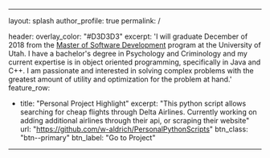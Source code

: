 
---
layout: splash
author_profile: true
permalink: /

header:
  overlay_color: "#D3D3D3"
excerpt: 'I will graduate December of 2018 from the [Master of Software Development](https://msd.utah.edu/) program at the University of Utah. I have a bachelor's degree in Psychology and Criminology and my current expertise is in object oriented programming, specifically in Java and C++. I am passionate and interested in solving complex problems with the greatest amount of utility and optimization for the problem at hand.'
feature_row:
  - title: "Personal Project Highlight"
    excerpt: "This python script allows searching for cheap flights through Delta Airlines. Currently working on adding additional airlines through their api, or scraping their website"
    url: "https://github.com/w-aldrich/PersonalPythonScripts"
    btn_class: "btn--primary"
    btn_label: "Go to Project"
---
